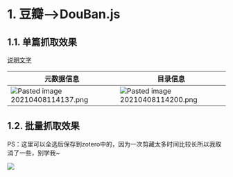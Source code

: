 # 1. 豆瓣-->DouBan.js

## 1.1. 单篇抓取效果

 [说明文字](#jump)

| 元数据信息                                                   | 目录信息                                                     |
| ------------------------------------------------------------ | ------------------------------------------------------------ |
| ![Pasted image 20210408114137.png](D:\#www.tanguangzhi.com\attachment.tanguangzhi.com\#Index\Typora库\20210408115923.png) | ![Pasted image 20210408114200.png](D:\#www.tanguangzhi.com\attachment.tanguangzhi.com\#Index\Typora库\20210408115924.png) |

 

## 1.2. 批量抓取效果

PS：这里可以全选后保存到zotero中的，因为一次剪藏太多时间比较长所以我取消了一些，别学我~

![](D:\#www.tanguangzhi.com\attachment.tanguangzhi.com\#Index\Typora库\20210415192003.gif)

